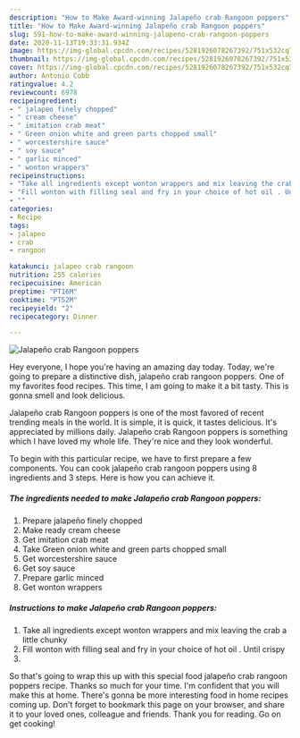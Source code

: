 ```yaml
---
description: "How to Make Award-winning Jalapeño crab Rangoon poppers"
title: "How to Make Award-winning Jalapeño crab Rangoon poppers"
slug: 591-how-to-make-award-winning-jalapeno-crab-rangoon-poppers
date: 2020-11-13T19:33:31.934Z
image: https://img-global.cpcdn.com/recipes/5281926078267392/751x532cq70/jalapeno-crab-rangoon-poppers-recipe-main-photo.jpg
thumbnail: https://img-global.cpcdn.com/recipes/5281926078267392/751x532cq70/jalapeno-crab-rangoon-poppers-recipe-main-photo.jpg
cover: https://img-global.cpcdn.com/recipes/5281926078267392/751x532cq70/jalapeno-crab-rangoon-poppers-recipe-main-photo.jpg
author: Antonio Cobb
ratingvalue: 4.2
reviewcount: 6978
recipeingredient:
- " jalapeo finely chopped"
- " cream cheese"
- " imitation crab meat"
- " Green onion white and green parts chopped small"
- " worcestershire sauce"
- " soy sauce"
- " garlic minced"
- " wonton wrappers"
recipeinstructions:
- "Take all ingredients except wonton wrappers and mix leaving the crab a little chunky"
- "Fill wonton with filling seal and fry in your choice of hot oil . Until crispy"
- ""
categories:
- Recipe
tags:
- jalapeo
- crab
- rangoon

katakunci: jalapeo crab rangoon 
nutrition: 255 calories
recipecuisine: American
preptime: "PT16M"
cooktime: "PT52M"
recipeyield: "2"
recipecategory: Dinner

---
```



![Jalapeño crab Rangoon poppers](https://img-global.cpcdn.com/recipes/5281926078267392/751x532cq70/jalapeno-crab-rangoon-poppers-recipe-main-photo.jpg)

Hey everyone, I hope you're having an amazing day today. Today, we're going to prepare a distinctive dish, jalapeño crab rangoon poppers. One of my favorites food recipes. This time, I am going to make it a bit tasty. This is gonna smell and look delicious.

Jalapeño crab Rangoon poppers is one of the most favored of recent trending meals in the world. It is simple, it is quick, it tastes delicious. It's appreciated by millions daily. Jalapeño crab Rangoon poppers is something which I have loved my whole life. They're nice and they look wonderful.




To begin with this particular recipe, we have to first prepare a few components. You can cook jalapeño crab rangoon poppers using 8 ingredients and 3 steps. Here is how you can achieve it.

<!--inarticleads1-->

##### The ingredients needed to make Jalapeño crab Rangoon poppers:

1. Prepare  jalapeño finely chopped
1. Make ready  cream cheese
1. Get  imitation crab meat
1. Take  Green onion white and green parts chopped small
1. Get  worcestershire sauce
1. Get  soy sauce
1. Prepare  garlic minced
1. Get  wonton wrappers




<!--inarticleads2-->

##### Instructions to make Jalapeño crab Rangoon poppers:

1. Take all ingredients except wonton wrappers and mix leaving the crab a little chunky
1. Fill wonton with filling seal and fry in your choice of hot oil . Until crispy
1. 




So that's going to wrap this up with this special food jalapeño crab rangoon poppers recipe. Thanks so much for your time. I'm confident that you will make this at home. There's gonna be more interesting food in home recipes coming up. Don't forget to bookmark this page on your browser, and share it to your loved ones, colleague and friends. Thank you for reading. Go on get cooking!

